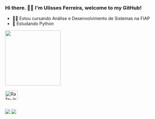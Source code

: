 ### Hi there. 👏🏽 I'm Ulisses Ferreira, welcome to my GitHub! 
 
- 👨‍💻 Estou cursando Análise e Desenvolvimento de Sistemas na FIAP
- 🐍 Estudando Python 

<div align="left">
  <a href="https://github.com/ulissesferreira85">
  <img height="180em" src="https://github-readme-stats.vercel.app/api?username=ulissesferreira85&show_icons=true&theme=dark&include_all_commits=true&count_private=true"/>
</div>
  
<div style="display: inline_block"><br>
  <img align="center" alt="Rafa-Js" height="30" width="40" src="https://cdn.jsdelivr.net/gh/devicons/devicon/icons/python/python-original.svg">
</div>
  
  ##
  
<div> 
  <a href="https://www.linkedin.com/in/ulisseferreira85/" target="_blank"><img src="https://img.shields.io/badge/-LinkedIn-%230077B5?style=for-the-badge&logo=linkedin&logoColor=white" target="_blank"></a> 
  <a href="mailto:ulissesferreira85@outlook.com" target="_blank"><img src="https://img.shields.io/badge/Microsoft_Outlook-0078D4?style=for-the-badge&logo=microsoft-outlook&logoColor=white" target="_blank"></a>
</div>
